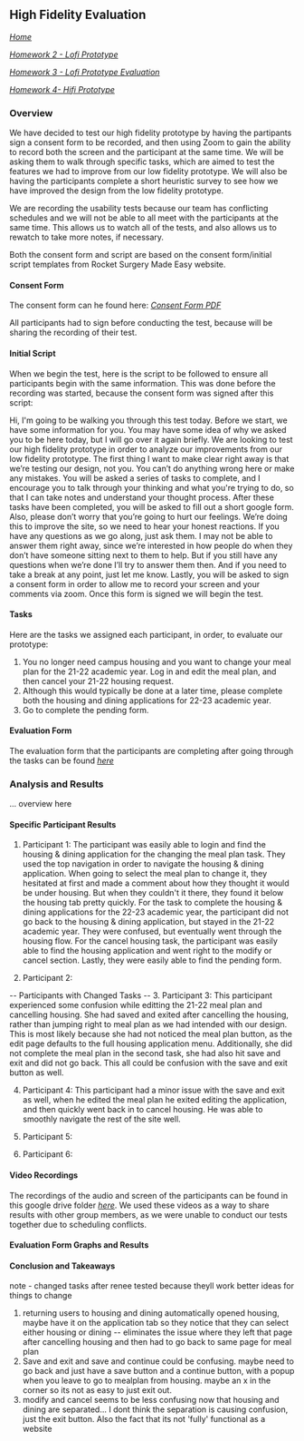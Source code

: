 ## High Fidelity Evaluation
*[Home](index.md)*

*[Homework 2 - Lofi Prototype](lofi.md)*

*[Homework 3 - Lofi Prototype Evaluation](lofi_evaluation.md)*

*[Homework 4- Hifi Prototype](hifi.md)*
### Overview
We have decided to test our high fidelity prototype by having the partipants sign a consent form to be recorded, and then using Zoom to gain the ability to record both the screen and the participant at the same time. We will be asking them to walk through specific tasks, which are aimed to test the features we had to improve from our low fidelity prototype. We will also be having the participants complete a short heuristic survey to see how we have improved the design from the low fidelity prototype.

We are recording the usability tests because our team has conflicting schedules and we will not be able to all meet with the participants at the same time. This allows us to watch all of the tests, and also allows us to rewatch to take more notes, if necessary.

Both the consent form and script are based on the consent form/initial script templates from Rocket Surgery Made Easy website.

#### Consent Form
The consent form can he found here: *[Consent Form PDF](consent_form.pdf)*

All participants had to sign before conducting the test, because will be sharing the recording of their test.

#### Initial Script
When we begin the test, here is the script to be followed to ensure all participants begin with the same information. This was done before the recording was started, because the consent form was signed after this script:

Hi, I'm going to be walking you through this test today. Before we start, we have some information for you. You may have some idea of why we asked you to be here today, but I will go over it again briefly. We are looking to test our high fidelity prototype in order to analyze our improvements from our low fidelity prototype. The first thing I want to make clear right away is that we’re testing our design, not you. You can’t do anything wrong here or make any mistakes.
You will be asked a series of tasks to complete, and I encourage you to talk through your thinking and what you're trying to do, so that I can take notes and understand your thought process. After these tasks have been completed, you will be asked to fill out a short google form.
Also, please don’t worry that you’re going to hurt our feelings. We’re doing this to improve the site, so we need to hear your honest reactions. If you have any questions as we go along, just ask them. I may not be able to answer them right away, since we’re interested in how people do when they don’t have someone sitting next to them to help. But if you still have any questions when we’re done I’ll try to answer them then. And if you need to take a break at any point, just let me know.
Lastly, you will be asked to sign a consent form in order to allow me to record your screen and your comments via zoom. Once this form is signed we will begin the test.

#### Tasks
Here are the tasks we assigned each participant, in order, to evaluate our prototype:
1. You no longer need campus housing and you want to change your meal plan for the 21-22 academic year. Log in and edit the meal plan, and then cancel your 21-22 housing request.
2. Although this would typically be done at a later time, please complete both the housing and dining applications for 22-23 academic year.
3. Go to complete the pending form.

#### Evaluation Form
The evaluation form that the participants are completing after going through the tasks can be found *[here](https://forms.gle/RcCZQAJNt1nHjJfH8)*


### Analysis and Results
... overview here

#### Specific Participant Results

1. Participant 1:
The participant was easily able to login and find the housing & dining application for the changing the meal plan task. They used the top navigation in order to navigate the housing & dining application. When going to select the meal plan to change it, they hesitated at first and made a comment about how they thought it would be under housing. But when they couldn't it there, they found it below the housing tab pretty quickly. For the task to complete the housing & dining applications for the 22-23 academic year, the participant did not go back to the housing & dining application, but stayed in the 21-22 academic year. They were confused, but eventually went through the housing flow. For the cancel housing task, the participant was easily able to find the housing application and went right to the modify or cancel section. Lastly, they were easily able to find the pending form. 

2. Participant 2:


-- Participants with Changed Tasks --
3. Participant 3:
This participant experienced some confusion while editting the 21-22 meal plan and cancelling housing. She had saved and exited after cancelling the housing, rather than jumping right to meal plan as we had intended with our design. This is most likely because she had not noticed the meal plan button, as the edit page defaults to the full housing application menu. Additionally, she did not complete the meal plan in the second task, she had also hit save and exit and did not go back. This all could be confusion with the save and exit button as well.

4. Participant 4:
This participant had a minor issue with the save and exit as well, when he edited the meal plan he exited editing the application, and then quickly went back in to cancel housing. He was able to smoothly navigate the rest of the site well.

5. Participant 5:

6. Participant 6:

#### Video Recordings
The recordings of the audio and screen of the participants can be found in this google drive folder *[here](https://drive.google.com/drive/folders/1KyHpb_v4S6cGjn2kiVPZXTvCSSd4evgA?usp=sharing)*. We used these videos as a way to share results with other group members, as we were unable to conduct our tests together due to scheduling conflicts. 

#### Evaluation Form Graphs and Results

#### Conclusion and Takeaways

note - changed tasks after renee tested because theyll work better
ideas for things to change 
1. returning users to housing and dining automatically opened housing, maybe have it on the application tab so they notice that they can select either housing or dining -- eliminates the issue where they left that page after cancelling housing and then had to go back to same page for meal plan
2. Save and exit and save and continue could be confusing. maybe need to go back and just have a save button and a continue button, with a popup when you leave to go to mealplan from housing. maybe an x in the corner so its not as easy to just exit out.
3. modify and cancel seems to be less confusing now that housing and dining are separated... I dont think the separation is causing confusion, just the exit button. Also the fact that its not 'fully' functional as a website
